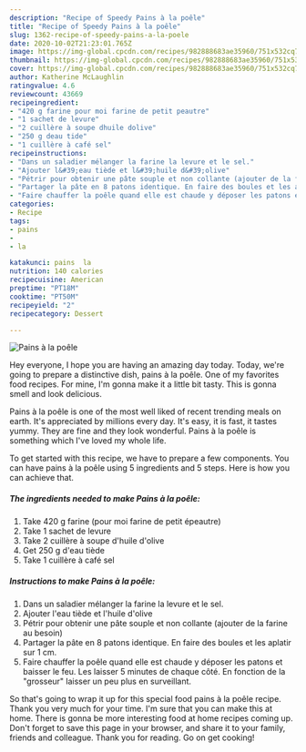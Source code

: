 ```yaml
---
description: "Recipe of Speedy Pains à la poêle"
title: "Recipe of Speedy Pains à la poêle"
slug: 1362-recipe-of-speedy-pains-a-la-poele
date: 2020-10-02T21:23:01.765Z
image: https://img-global.cpcdn.com/recipes/982888683ae35960/751x532cq70/pains-a-la-poele-photo-principale-de-la-recette.jpg
thumbnail: https://img-global.cpcdn.com/recipes/982888683ae35960/751x532cq70/pains-a-la-poele-photo-principale-de-la-recette.jpg
cover: https://img-global.cpcdn.com/recipes/982888683ae35960/751x532cq70/pains-a-la-poele-photo-principale-de-la-recette.jpg
author: Katherine McLaughlin
ratingvalue: 4.6
reviewcount: 43669
recipeingredient:
- "420 g farine pour moi farine de petit peautre"
- "1 sachet de levure"
- "2 cuillère à soupe dhuile dolive"
- "250 g deau tide"
- "1 cuillère à café sel"
recipeinstructions:
- "Dans un saladier mélanger la farine la levure et le sel."
- "Ajouter l&#39;eau tiède et l&#39;huile d&#39;olive"
- "Pétrir pour obtenir une pâte souple et non collante (ajouter de la farine au besoin)"
- "Partager la pâte en 8 patons identique. En faire des boules et les aplatir sur 1 cm."
- "Faire chauffer la poêle quand elle est chaude y déposer les patons et baisser le feu. Les laisser 5 minutes de chaque côté. En fonction de la &#34;grosseur&#34; laisser un peu plus en surveillant."
categories:
- Recipe
tags:
- pains
- 
- la

katakunci: pains  la 
nutrition: 140 calories
recipecuisine: American
preptime: "PT18M"
cooktime: "PT50M"
recipeyield: "2"
recipecategory: Dessert

---
```



![Pains à la poêle](https://img-global.cpcdn.com/recipes/982888683ae35960/751x532cq70/pains-a-la-poele-photo-principale-de-la-recette.jpg)

Hey everyone, I hope you are having an amazing day today. Today, we're going to prepare a distinctive dish, pains à la poêle. One of my favorites food recipes. For mine, I'm gonna make it a little bit tasty. This is gonna smell and look delicious.

Pains à la poêle is one of the most well liked of recent trending meals on earth. It's appreciated by millions every day. It's easy, it is fast, it tastes yummy. They are fine and they look wonderful. Pains à la poêle is something which I've loved my whole life.




To get started with this recipe, we have to prepare a few components. You can have pains à la poêle using 5 ingredients and 5 steps. Here is how you can achieve that.

<!--inarticleads1-->

##### The ingredients needed to make Pains à la poêle:

1. Take 420 g farine (pour moi farine de petit épeautre)
1. Take 1 sachet de levure
1. Take 2 cuillère à soupe d&#39;huile d&#39;olive
1. Get 250 g d&#39;eau tiède
1. Take 1 cuillère à café sel




<!--inarticleads2-->

##### Instructions to make Pains à la poêle:

1. Dans un saladier mélanger la farine la levure et le sel.
1. Ajouter l&#39;eau tiède et l&#39;huile d&#39;olive
1. Pétrir pour obtenir une pâte souple et non collante (ajouter de la farine au besoin)
1. Partager la pâte en 8 patons identique. En faire des boules et les aplatir sur 1 cm.
1. Faire chauffer la poêle quand elle est chaude y déposer les patons et baisser le feu. Les laisser 5 minutes de chaque côté. En fonction de la &#34;grosseur&#34; laisser un peu plus en surveillant.




So that's going to wrap it up for this special food pains à la poêle recipe. Thank you very much for your time. I'm sure that you can make this at home. There is gonna be more interesting food at home recipes coming up. Don't forget to save this page in your browser, and share it to your family, friends and colleague. Thank you for reading. Go on get cooking!
